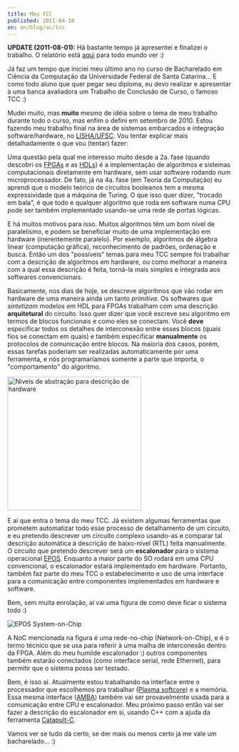 ```yaml
---
title: Meu TCC
published: 2011-04-10
en: en/blog/ac/tcc
---
```


**UPDATE (2011-08-01):** Há bastante tempo já apresentei e finalizei o trabalho.
O relatório está [aqui](http://archive.alvb.in/bsc/TCC/projeto2_final.pdf) para todo mundo ver :)

Já faz um tempo que iniciei meu último ano no curso de Bacharelado em Ciência da Computação da Universidade Federal de Santa Catarina...
E como todo aluno que quer pegar seu diploma, eu devo realizar e apresentar à uma banca avaliadora um Trabalho de Conclusão de Curso, o famoso TCC :)

Mudei muito, mas **muito** mesmo de idéia sobre o tema de meu trabalho durante todo o curso, mas enfim o defini em setembro de 2010.
Estou fazendo meu trabalho final na área de sistemas embarcados e integração software/hardware, no [LISHA/UFSC][1].
Vou tentar explicar mais detalhadamente o que vou (tentar) fazer:

<!--more-->

Uma questão pela qual me interesso muito desde a 2a. fase (quando descobri os [FPGAs][2] e as [HDLs][3])
é a implementação de algoritmos e sistemas computacionais diretamente em hardware, sem usar software rodando num microprocessador.
De fato, já na 4a. fase (em Teoria da Computação)
eu aprendi que o modelo teórico de circuitos booleanos tem a mesma expressividade que a máquina de Turing.
O que isso quer dizer, "trocado em bala",
é que todo e qualquer algoritmo que roda em software numa CPU pode ser também implementado usando-se uma rede de portas lógicas.

E há muitos motivos para isso.
Muitos algoritmos têm um bom nível de paralelismo, e podem se beneficiar muito de uma implementação em hardware (inerentemente paralelo).
Por exemplo, algoritmos de álgebra linear (computação gráfica), reconhecimento de padrões, ordenação e busca.
Então um dos "possíveis" temas para meu TCC sempre foi trabalhar com a descrição de algoritmos em hardware,
ou como melhorar a maneira com a qual essa descrição é feita, torná-la mais simples e integrada aos softwares convencionais.

Basicamente, nos dias de hoje, se descreve algoritmos que vão rodar em hardware de uma maneira ainda um tanto _primitiva_.
Os softwares que _sintetizam_ modelos em HDL para FPGAs trabalham com uma descrição **arquitetural** do circuito.
Isso quer dizer que você escreve seu algoritmo em termos de blocos funcionais e como eles se conectam.
Você **deve** especificar todos os detalhes de interconexão entre esses blocos (quais fios se conectam em quais)
e também especificar **manualmente** os protocolos de comunicação entre blocos.
Na maioria dos casos, porém, essas tarefas poderiam ser realizadas automaticamente por uma ferramenta,
e nós programaríamos somente a parte que importa, o "comportamento" do algoritmo.

<div id="imgdiv-layers"><style type="text/css" scoped> #imgdiv-layers img { width:300px };</style>

 ![Níveis de abstração para descrição de hardware](/files/imgs/2011-04_abstraction_stack.png)

</div>

E aí que entra o tema do meu TCC.
Já existem algumas ferramentas que prometem automatizar todo esse processo de detalhamento de um circuito,
e eu pretendo descrever um circuito complexo usando-as e comparar tal descrição automática à descrição de baixo-nível (RTL) feita manualmente.
O circuito que pretendo descrever será um **escalonador** para o sistema operacional [EPOS][4].
Enquanto a maior parte do SO rodará em uma CPU convencional, o escalonador estará implementado em hardware.
Portanto, também faz parte do meu TCC o estabelecimento e uso de uma interface para a comunicação entre componentes implementados em hardware e software.

Bem, sem muita enrolação, aí vai uma figura de como deve ficar o sistema todo :)

![EPOS System-on-Chip](/files/imgs/2011-04_epos_soc.png)

A NoC mencionada na figura é uma rede-no-chip (Network-on-Chip), e é o termo técnico que se usa para referir à uma malha de interconexão dentro da FPGA.
Além do meu humilde escalonador :) outros componentes também estarão conectados (como interface serial, rede Ethernet),
para permitir que o sistema possa ser testado.

Bem, é isso aí.
Atualmente estou trabalhando na interface entre o processador que escolhemos pra trabalhar ([Plasma softcore][5]) e a memória.
Essa mesma interface ([AMBA][6]) também vai ser provavelmente usada para a comunicação entre CPU e escalonador.
Meu próximo passo então vai ser fazer a descrição do escalonador em si, usando C++ com a ajuda da ferramenta [Catapult-C][7].

Vamos ver se tudo dá certo, se der mais ou menos certo já me vale um bacharelado... :)

[1]: <http://www.lisha.ufsc.br/>
[2]: <http://en.wikipedia.org/wiki/Fpga>
[3]: <http://en.wikipedia.org/wiki/Hardware_description_language>
[4]: <http://epos.lisha.ufsc.br/>
[5]: <http://opencores.org/project,plasma>
[6]: <http://en.wikipedia.org/wiki/Advanced_Microcontroller_Bus_Architecture>
[7]: <http://www.mentor.com/esl/catapult/overview>
